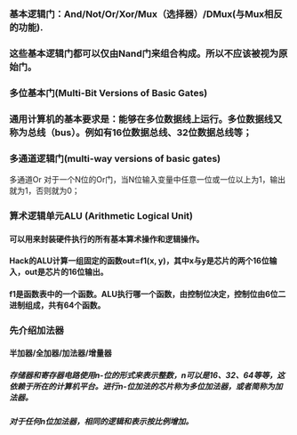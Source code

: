 ### 基本逻辑门：And/Not/Or/Xor/Mux（选择器）/DMux(与Mux相反的功能).
### 这些基本逻辑门都可以仅由Nand门来组合构成。所以不应该被视为原始门。

### 多位基本门(Multi-Bit Versions of Basic Gates)
### 通用计算机的基本要求是：能够在多位数据线上运行。多位数据线又称为总线（bus）。例如有16位数据总线、32位数据总线等；

### 多通道逻辑门(multi-way versions of basic gates)
多通道Or
对于一个N位的Or门，当N位输入变量中任意一位或一位以上为1，输出就为1，否则就为0；

### 算术逻辑单元ALU (Arithmetic Logical Unit)
#### 可以用来封装硬件执行的所有基本算术操作和逻辑操作。
#### Hack的ALU计算一组固定的函数out=f1(x, y)，其中x与y是芯片的两个16位输入，out是芯片的16位输出。
#### f1是函数表中的一个函数。ALU执行哪一个函数，由控制位决定，控制位由6位二进制组成，共有64个函数。

### 先介绍加法器
#### 半加器/全加器/加法器/增量器
##### 存储器和寄存器电路使用n-位的形式来表示整数，n可以是16、32、64等等，这依赖于所在的计算机平台。进行n-位加法的芯片称为多位加法器，或者简称为加法器。
##### 对于任何n位加法器，相同的逻辑和表示按比例增加。